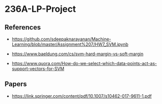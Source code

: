 # 236A-LP-Project

## References
- https://github.com/sdeepaknarayanan/Machine-Learning/blob/master/Assignment%207/HW7_SVM.ipynb  

- https://www.baeldung.com/cs/svm-hard-margin-vs-soft-margin
- https://www.quora.com/How-do-we-select-which-data-points-act-as-support-vectors-for-SVM


## Papers
- https://link.springer.com/content/pdf/10.1007/s10462-017-9611-1.pdf